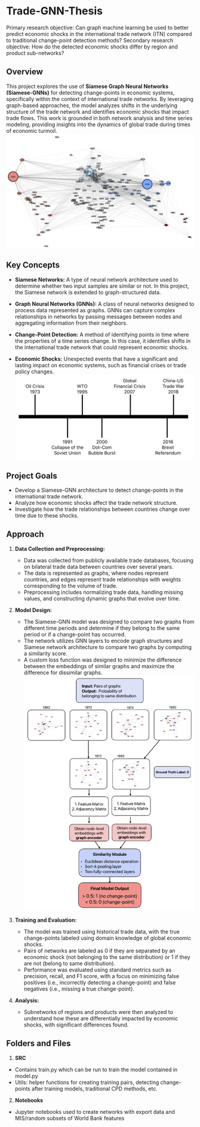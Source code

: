 # Trade-GNN-Thesis
Primary research objective: Can graph machine learning be used to better predict economic shocks in the international trade network (ITN) compared to traditional change-point detection methods?
Secondary research objective: How do the detected economic shocks differ by region and product sub-networks?

## Overview

This project explores the use of **Siamese Graph Neural Networks (Siamese-GNNs)** for detecting change-points in economic systems, specifically within the context of international trade networks. By leveraging graph-based approaches, the model analyzes shifts in the underlying structure of the trade network and identifies economic shocks that impact trade flows. This work is grounded in both network analysis and time series modeling, providing insights into the dynamics of global trade during times of economic turmoil.
![Trade Network](Images/world_network.png)

## Key Concepts

- **Siamese Networks:** A type of neural network architecture used to determine whether two input samples are similar or not. In this project, the Siamese network is extended to graph-structured data.
  
- **Graph Neural Networks (GNNs):** A class of neural networks designed to process data represented as graphs. GNNs can capture complex relationships in networks by passing messages between nodes and aggregating information from their neighbors.
  
- **Change-Point Detection:** A method of identifying points in time where the properties of a time series change. In this case, it identifies shifts in the international trade network that could represent economic shocks.

- **Economic Shocks:** Unexpected events that have a significant and lasting impact on economic systems, such as financial crises or trade policy changes.
![Trade Network](Images/Global_Crises.png)

## Project Goals

- Develop a Siamese-GNN architecture to detect change-points in the international trade network.
- Analyze how economic shocks affect the trade network structure.
- Investigate how the trade relationships between countries change over time due to these shocks.

## Approach

1. **Data Collection and Preprocessing:**
   - Data was collected from publicly available trade databases, focusing on bilateral trade data between countries over several years.
   - The data is represented as graphs, where nodes represent countries, and edges represent trade relationships with weights corresponding to the volume of trade.
   - Preprocessing includes normalizing trade data, handling missing values, and constructing dynamic graphs that evolve over time.

2. **Model Design:**
   - The Siamese-GNN model was designed to compare two graphs from different time periods and determine if they belong to the same period or if a change-point has occurred.
   - The network utilizes GNN layers to encode graph structures and Siamese network architecture to compare two graphs by computing a similarity score.
   - A custom loss function was designed to minimize the difference between the embeddings of similar graphs and maximize the difference for dissimilar graphs.
   ![Trade Network](Images/model_layers.png)

3. **Training and Evaluation:**
   - The model was trained using historical trade data, with the true change-points labeled using domain knowledge of global economic shocks.
   - Pairs of networks are labeled as 0 if they are separated by an economic shock (not belonging to the same distribution) or 1 if they are not (belong to same distribution).
   - Performance was evaluated using standard metrics such as precision, recall, and F1 score, with a focus on minimizing false positives (i.e., incorrectly detecting a change-point) and false negatives (i.e., missing a true change-point).

4. **Analysis:**
   - Subnetworks of regions and products were then analyzed to understand how these are differentially impacted by economic shocks, with significant differences found.

## Folders and Files
1. **SRC** 
- Contains train.py which can be run to train the model contained in model.py
- Utils: helper functions for creating training pairs, detecting change-points after training models, traditional CPD methods, etc.
2. **Notebooks**
- Jupyter notebooks used to create networks with export data and MIS/random subsets of World Bank features
